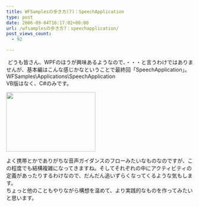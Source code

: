 ```yaml
---
title: WFSamplesの歩き方(7)：SpeechApplication
type: post
date: 2006-09-04T16:17:02+00:00
url: /wfsamplesの歩き方7：speechapplication/
post_views_count:
  - 92

---
```

&nbsp;どうも皆さん、WPFのほうが興味あるようなので、・・・と言うわけではありませんが、基本編はこんな感じかなということで最終回「SpeechApplication」。  
WFSamples\Applications\SpeechApplication  
VB版はなく、C#のみです。 

<a href="https://i2.wp.com/jqinglong.html.xdomain.jp/bimg/WFSamples7SpeechApplication_1208/image%7B0%7D%5B2%5D.png" atomicselection="true"><img style="border-right: 0px; border-top: 0px; border-left: 0px; border-bottom: 0px" height="160" src="https://i2.wp.com/jqinglong.html.xdomain.jp/bimg/WFSamples7SpeechApplication_1208/image%7B0%7D_thumb.png?resize=240%2C160" width="240" border="0" data-recalc-dims="1" /></a>

よく携帯とかでありがちな音声ガイダンスのフローみたいなものなのですが、この程度でも結構複雑になってきますね。そしてそれぞれの中にアクティビティの定義があったりするわけなので、だんだん追いずらくなってくるような気もします。  
ちょっと他のこともやりながら構想を温めて、より実践的なものを作ってみたいと思います。